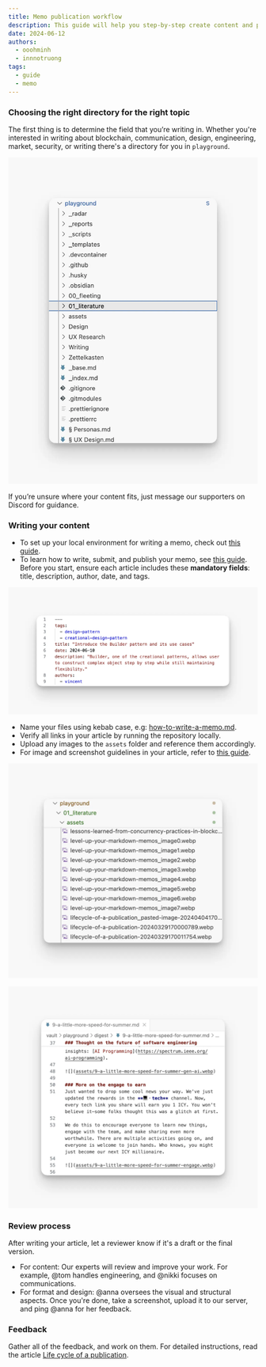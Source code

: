 ```yaml
---
title: Memo publication workflow
description: This guide will help you step-by-step create content and publish on memo.
date: 2024-06-12
authors:
  - ooohminh
  - innnotruong
tags:
  - guide
  - memo
---
```


### Choosing the right directory for the right topic

The first thing is to determine the field that you’re writing in. Whether you're interested in writing about blockchain, communication, design, engineering, market, security, or writing there's a directory for you in `playground`.

![](assets/memo-publication-workflow-choose-topic.webp)

If you’re unsure where your content fits, just message our supporters on Discord for guidance.

### Writing your content

- To set up your local environment for writing a memo, check out [this guide](how-to-set-up-environment-for-editing-memo.md).
- To learn how to write, submit, and publish your memo, see [this guide](publish-on-memo.md). Before you start, ensure each article includes these **mandatory fields**: title, description, author, date, and tags.

![](assets/memo-publication-workflow-metadata.webp)

- Name your files using kebab case, e.g: [how-to-write-a-memo.md](how-to-write-a-memo.md).
- Verify all links in your article by running the repository locally.
- Upload any images to the `assets` folder and reference them accordingly.
- For image and screenshot guidelines in your article, refer to [this guide](how-to-take-better-screenshots-on-mac.md).

![](assets/memo-publication-workflow-images-format.webp)

![](assets/memo-publication-workflow-format.webp)

### Review process

After writing your article, let a reviewer know if it's a draft or the final version.

- For content: Our experts will review and improve your work. For example, @tom handles engineering, and @nikki focuses on communications.
- For format and design: @anna oversees the visual and structural aspects. Once you're done, take a screenshot, upload it to our server, and ping @anna for her feedback.

### Feedback

Gather all of the feedback, and work on them. For detailed instructions, read the article [Life cycle of a publication](lifecycle-of-a-publication.md).

